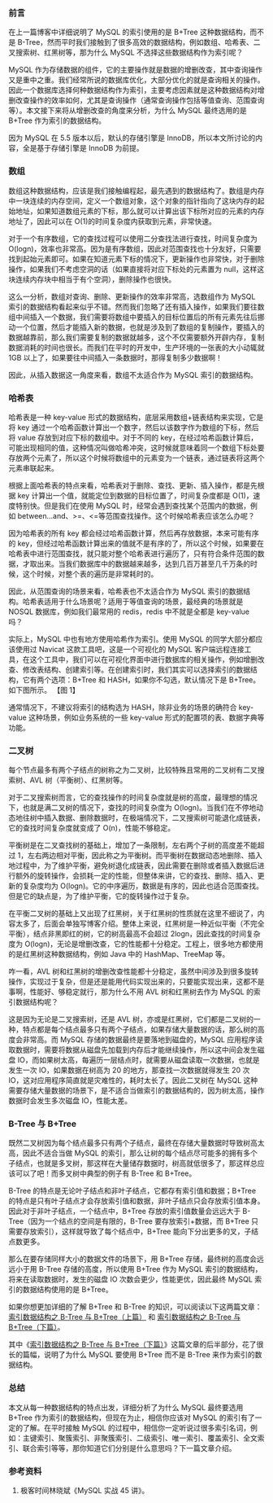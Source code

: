 ### 前言

在上一篇博客中详细说明了 MySQL 的索引使用的是 B+Tree 这种数据结构，而不是 B-Tree，然而平时我们接触到了很多高效的数据结构，例如数组、哈希表、二叉搜索树、红黑树等，那为什么 MySQL 不选择这些数据结构作为索引呢？

MySQL 作为存储数据的组件，它的主要操作就是数据的增删改查，其中查询操作又是重中之重。我们经常所说的数据库优化，大部分优化的就是查询相关的操作。因此一个数据库选择何种数据结构作为索引，主要考虑因素就是这种数据结构对增删改查操作的效率如何，尤其是查询操作（通常查询操作包括等值查询、范围查询等）。本文接下来将从增删改查的角度来分析，为什么 MySQL 最终选用的是 B+Tree 作为索引的数据结构。

因为 MySQL 在 5.5 版本以后，默认的存储引擎是 InnoDB，所以本文所讨论的内容，全是基于存储引擎是 InnoDB 为前提。
### 数组

数组这种数据结构，应该是我们接触编程起，最先遇到的数据结构了。数组是内存中一块连续的内存空间，定义一个数组对象，这个对象的指针指向了这块内存的起始地址，如果知道数组元素的下标，那么就可以计算出该下标所对应的元素的内存地址了，因此可以在 O(1)的时间复杂度内获取到元素，非常快速。

对于一个有序数组，它的查找过程可以使用二分查找法进行查找，时间复杂度为 O(logn)，效率也非常高。因为是有序数组，因此对范围查找也十分友好，只需要找到起始元素即可。如果在知道元素下标的情况下，更新操作也非常快，对于删除操作，如果我们不考虑空洞的话（如果直接将对应下标处的元素置为 null，这样这块连续内存块中相当于有个空洞），删除操作也很快。

这么一分析，数组对查询、删除、更新操作的效率非常高，选数组作为 MySQL 索引的数据结构看起来似乎不错。然而我们忽略了还有插入操作，如果我们要往数组中间插入一个数据，我们需要将数组中要插入的目标位置后的所有元素先往后挪动一个位置，然后才能插入新的数据，也就是涉及到了数组的复制操作，要插入的数据越靠前，那么我们需要复制的数据就越多，这个不仅需要额外开辟内存，复制数据消耗的时间也很长。而我们在平时的开发中，生产环境的一张表的大小动辄就 1GB 以上了，如果要往中间插入一条数据时，那得复制多少数据啊！

因此，从插入数据这一角度来看，数组不太适合作为 MySQL 索引的数据结构。

### 哈希表

哈希表是一种 key-value 形式的数据结构，底层采用数组+链表结构来实现，它是将 key 通过一个哈希函数计算出一个数字，然后以该数字作为数组的下标，然后将 value 存放到对应下标的数组中。对于不同的 key，在经过哈希函数计算后，可能出现相同的值，这种情况叫做哈希冲突，这时候就意味着同一个数组下标处要存放两个元素了，所以这个时候将数组中的元素变为一个链表，通过链表将这两个元素串联起来。

根据上面哈希表的特点来看，哈希表对于删除、查找、更新、插入操作，都是先根据 key 计算出一个值，就能定位到数据的目标位置了，时间复杂度都是 O(1)，速度特别快。但是我们在使用 MySQL 时，经常会遇到查找某个范围内的数据，例如 between...and、>=、<=等范围查找操作。这个时候哈希表应该怎么办呢？

因为哈希表的所有 key 都会经过哈希函数计算，然后再存放数据，本来可能有序的 key，但经过哈希函数计算出来的值就不是有序的了，所以这个时候，如果要在哈希表中进行范围查找，就只能对整个哈希表进行遍历了，只有符合条件范围的数据，才取出来。当我们数据库中的数据越来越多，达到几百万甚至几千万条的时候，这个时候，对整个表的遍历是非常耗时的。

因此，从范围查询的场景来看，哈希表也不太适合作为 MySQL 索引的数据结构。哈希表适用于什么场景呢？适用于等值查询的场景，最经典的场景就是 NOSQL 数据库，例如我们最常用的 redis，redis 中不就是全都是 key-value 吗？

实际上，MySQL 中也有地方使用哈希作为索引。使用 MySQL 的同学大部分都应该使用过 Navicat 这款工具吧，这是一个可视化的 MySQL 客户端远程连接工具，在这个工具中，我们可以在可视化界面中进行数据库的相关操作，例如增删改查、修改表结构、创建索引等。在创建索引时，我们其实可以选择索引的数据结构，它有两个选项：B+Tree 和 HASH，如果你不勾选，默认情况下是 B+Tree。如下图所示。
【图 1】

通常情况下，不建议将索引的结构选为 HASH，除非业务的场景的确符合 key-value 这种场景，例如业务系统的一些 key-value 形式的配置项的表、数据字典等功能。

### 二叉树

每个节点最多有两个子结点的树称之为二叉树，比较特殊且常用的二叉树有二叉搜索树、AVL 树（平衡树）、红黑树等。

对于二叉搜索树而言，它的查找操作的时间复杂度就是树的高度，最理想的情况下，也就是满二叉树的情况下，查找的时间复杂度为 O(logn)。当我们在不停地动态地往树中插入数据、删除数据时，在极端情况下，二叉搜索树可能退化成链表，它的查找时间复杂度就变成了 O(n)，性能不够稳定。

平衡树是在二叉查找树的基础上，增加了一条限制，左右两个子树的高度差不能超过 1，左右两边相对平衡，因此称之为平衡树。而平衡树在数据动态地删除、插入地过程中，为了维护平衡，避免树退化成链表，因此需要在删除或者插入数据后进行额外的旋转操作，会损耗一定的性能，但整体来讲，它的查找、删除、插入、更新的复杂度均为 O(logn)。它的中序遍历，数据是有序的，因此也适合范围查找。但是它的缺点是，为了维护平衡，它的旋转操作过于复杂。

在平衡二叉树的基础上又出现了红黑树，关于红黑树的性质就在这里不细说了，内容太多了，后面会单独写博客介绍。整体上来说，红黑树是一种近似平衡（不完全平衡），结点非黑即红的树，它的树高最高不会超过 2logn，因此查找的时间复杂度为 O(logn)，无论是增删改查，它的性能都十分稳定。工程上，很多地方都使用的是红黑树这种数据结构，例如 Java 中的 HashMap、TreeMap 等。

咋一看，AVL 树和红黑树的增删改查性能都十分稳定，虽然中间涉及到很多旋转操作，实现过于复杂，但是还是能用代码实现出来的，只要能实现出来，这都不是事啊，性能好、够稳定就行，那为什么不用 AVL 树和红黑树去作为 MySQL 的索引数据结构呢？

这是因为无论是二叉搜索树，还是 AVL 树，亦或是红黑树，它们都是二叉树的一种，特点都是每个结点最多只有两个子结点，如果存储大量数据的话，那么树的高度会非常高。而 MySQL 存储的数据最终是要落地到磁盘的，MySQL 应用程序读取数据时，需要将数据从磁盘先加载到内存后才能继续操作，所以这中间会发生磁盘 IO，而如果树太高，每遍历一层结点时，就需要从磁盘读取一次数据，也就是发生一次 IO，如果数据在树高为 20 的地方，那查找一次数据就得发生 20 次 IO，这对应用程序简直就是灾难性的，耗时太长了。因此二叉树在 MySQL 这种需要存储大量数据的场景下，是不适合当做索引的数据结构的，因为树太高，操作数据时会发生多次磁盘 IO，性能太差。

### B-Tree 与 B+Tree

既然二叉树因为每个结点最多只有两个子结点，最终在存储大量数据时导致树高太高，因此不适合当做 MySQL 的索引，那么让树的每个结点尽可能多的拥有多个子结点，也就是多叉树，那这样在大量储存数据时，树高就低很多了，那这样总应该可以了吧！而多叉树中典型的例子有 B-Tree 和 B+Tree。

B-Tree 的特点是无论叶子结点和非叶子结点，它都存有索引值和数据；B+Tree 的特点是只有叶子结点才会存放索引值和数据，非叶子结点只会存放索引值本身。因此对于非叶子结点，一个结点中，B+Tree 存放的索引值数量会远远大于 B-Tree（因为一个结点的空间是有限的，B-Tree 要存放索引+数据，而 B+Tree 只需要存放索引），这样就导致了每个结点中，B+Tree 能向下分出更多的叉，子结点数更多。

那么在要存储同样大小的数据文件的场景下，用 B+Tree 存储，最终树的高度会远远小于用 B-Tree 存储的高度，所以使用 B+Tree 作为 MySQL 索引的数据结构，将来在读取数据时，发生的磁盘 IO 次数会更少，性能更优，因此最终 MySQL 索引的数据结构使用的是 B+Tree。

如果你想更加详细的了解 B+Tree 和 B-Tree 的知识，可以阅读以下这两篇文章：[索引数据结构之 B-Tree 与 B+Tree（上篇）](https://mp.weixin.qq.com/s/z_TNLqqJVwYKgb2kBadTwg) 和 [索引数据结构之 B-Tree 与 B+Tree（下篇）](https://mp.weixin.qq.com/s/yLCqkrf1rvp6zJA6S-8sTQ)。

其中《[索引数据结构之 B-Tree 与 B+Tree（下篇）](https://mp.weixin.qq.com/s/yLCqkrf1rvp6zJA6S-8sTQ)》这篇文章的后半部分，花了很长的篇幅，说明了为什么 MySQL 要使用 B+Tree 而不是 B-Tree 来作为索引的数据结构。

### 总结

本文从每一种数据结构的特点出发，详细分析了为什么 MySQL 最终要选用 B+Tree 作为索引的数据结构，但现在为止，相信你应该对 MySQL 的索引有了一定的了解。在平时接触 MySQL 的过程中，相信你一定听说过很多索引名词，例如：主键索引、聚簇索引、非聚簇索引、二级索引、唯一索引、覆盖索引、全文索引、联合索引等等，那你知道它们分别是什么意思吗？下一篇文章介绍。

### 参考资料

1. 极客时间林晓斌《MySQL 实战 45 讲》。
